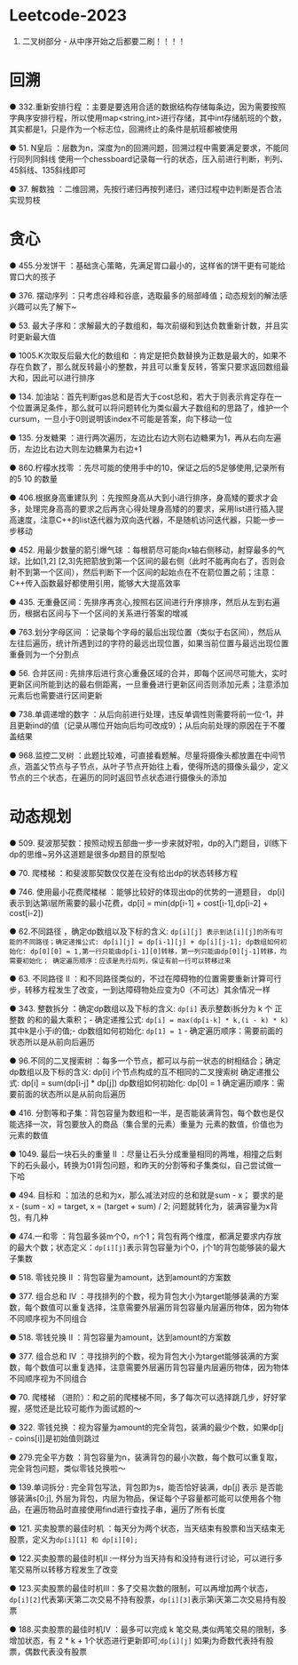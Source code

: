 # Leetcode-2023

1. 二叉树部分 - 从中序开始之后都要二刷！！！！



# 回溯

● 332.重新安排行程 ：主要是要选用合适的数据结构存储每条边，因为需要按照字典序安排行程，所以使用map<string,int>进行存储，其中int存储航班的个数，其实都是1，只是作为一个标志位，回溯终止的条件是航班都被使用

● 51. N皇后 ：层数为n，深度为n的回溯问题，回溯过程中需要满足要求，不能同行同列同斜线
使用一个chessboard记录每一行的状态，压入前进行判断，判列、45斜线、135斜线即可

● 37. 解数独 ：二维回溯，先按行递归再按列递归，递归过程中边判断是否合法实现剪枝


# 贪心
● 455.分发饼干 ：基础贪心策略，先满足胃口最小的，这样省的饼干更有可能给胃口大的孩子

● 376. 摆动序列 ：只考虑谷峰和谷底，选取最多的局部峰值；动态规划的解法感兴趣可以先了解下~

● 53. 最大子序和：求解最大的子数组和，每次前缀和到达负数重新计数，并且实时更新最大值

● 1005.K次取反后最大化的数组和 ：肯定是把负数替换为正数是最大的，如果不存在负数了，那么就反转最小的整数，并且可以重复反转，答案只要求返回数组最大和，因此可以进行排序

● 134. 加油站：首先判断gas总和是否大于cost总和，若大于则表示肯定存在一个位置满足条件，那么就可以将问题转化为类似最大子数组和的思路了，维护一个cursum，一旦小于0则说明该index不可能是答案，向下移动一位

● 135. 分发糖果 ：进行两次遍历，左边比右边大则右边糖果为1，再从右向左遍历，左边比右边大则左边糖果为右边+1

● 860.柠檬水找零 ：先尽可能的使用手中的10，保证之后的5足够使用,记录所有的5 10 的数量

● 406.根据身高重建队列 ：先按照身高从大到小进行排序，身高矮的要求才会多，处理完身高高的要求之后再贪心得处理身高矮的的要求，采用list进行插入提高速度，注意C++的list迭代器为双向迭代器，不是随机访问迭代器，只能一步一步移动

● 452. 用最少数量的箭引爆气球 ：每根箭尽可能向x轴右侧移动，射穿最多的气球，比如[1,2] [2,3]先把箭放到第一个区间的最右侧（此时不能再向右了，否则会射不到第一个区间），然后判断下一个区间的起始点在不在箭位置之前；注意：C++传入函数最好都使用引用，能够大大提高效率

● 435. 无重叠区间：先排序再贪心,按照右区间进行升序排序，然后从左到右遍历，根据右区间与下一个区间的关系进行答案的增减 

● 763.划分字母区间 ：记录每个字母的最后出现位置（类似于右区间），然后从左往后遍历，统计所遇到过的字符的最远出现位置，如果当前位置与最远出现位置重叠则为一个分割点

● 56. 合并区间 : 先排序后进行贪心重叠区域的合并，即每个区间尽可能大，实时更新区间所能到达的最右侧距离，一旦重叠进行更新区间否则添加元素；注意添加元素后也需要进行区间更新

● 738.单调递增的数字 ：从后向前进行处理，违反单调性则需要将前一位-1，并且更新ind的值（记录从哪位开始向后均可改成9）；从后向前处理的原因在于不覆盖结果

● 968.监控二叉树 ：此题比较难，可直接看题解。尽量将摄像头都放置在中间节点，涵盖父节点与子节点，从叶子节点开始往上看，使得所选的摄像头最少，定义节点的三个状态，在遍历的同时返回节点状态进行摄像头的添加


# 动态规划 

● 509. 斐波那契数：按照动规五部曲一步一步来就好啦，dp的入门题目，训练下dp的思维~另外这道题是很多dp题目的原型哈

● 70. 爬楼梯 ：和斐波那契数仅仅差在没有给出dp的状态转移方程

● 746. 使用最小花费爬楼梯 ：能够比较好的体现出dp的优势的一道题目， dp[i] 表示到达第i层所需要的最小花费，dp[i] = min(dp[i-1] + cost[i-1],dp[i-2] + cost[i-2])

● 62.不同路径 ，确定dp数组以及下标的含义: `dp[i][j] 表示到达[i][j]的所有可能的不同路径；确定递推公式: dp[i][j] = dp[i-1][j] + dp[i][j-1]; dp数组如何初始化: dp[0][0] = 1,第一行只能由dp[i-1][0]转移，第一列只能由dp[0][j-1]转移，均需要初始化； 确定遍历顺序：应该是先行后列，保证有前一行可以转移过来`

● 63. 不同路径 II ：和不同路径类似的，不过在障碍物的位置需要重新计算可行步，转移方程发生了改变，一到达障碍物处应变为0（不可达）其余情况一样

● 343. 整数拆分 ：确定dp数组以及下标的含义: `dp[i]` 表示整数i拆分为 k 个 正整数 的和的最大乘积；- 确定递推公式: `dp[i] = max(dp[i-k] * k,(i - k) * k)` 其中k是小于i的值;- dp数组如何初始化: `dp[1] = 1` - 确定遍历顺序：需要前面的状态所以是从前向后遍历 

● 96.不同的二叉搜索树 ：每多一个节点，都可以与前一状态的树相结合；确定dp数组以及下标的含义: dp[i] i个节点构成的互不相同的二叉搜索树   确定递推公式: dp[i] = sum(dp[i-j] * dp[j])  dp数组如何初始化: dp[0] = 1 确定遍历顺序：需要前面的状态所以是从前向后遍历

● 416. 分割等和子集：背包容量为数组和一半，是否能装满背包，每个数也是仅能选择一次，背包要放入的商品（集合里的元素）重量为 元素的数值，价值也为元素的数值

● 1049. 最后一块石头的重量 II ：尽量让石头分成重量相同的两堆，相撞之后剩下的石头最小，转换为01背包问题，和昨天的分割等和子集类似，自己尝试做一下哈

● 494. 目标和 ：加法的总和为x，那么减法对应的总和就是sum - x； 要求的是 x - (sum - x) = target, x = (target + sum) / 2; 问题就转化为，装满容量为x背包，有几种

● 474.一和零  ：背包最多装m个0，n个1；背包有两个维度，都满足要求内存放的最大个数；状态定义：`dp[i][j]`表示背包容量为i个0，j个1的背包能够装的最大子集数

● 518. 零钱兑换 II ：背包容量为amount，达到amount的方案数

● 377. 组合总和 Ⅳ  ：寻找排列的个数，视为背包大小为target能够装满的方案数，每个数值可以重复选择，注意需要外层遍历背包容量内层遍历物体，因为物体不同顺序视为不同组合

● 518. 零钱兑换 II ：背包容量为amount，达到amount的方案数

● 377. 组合总和 Ⅳ  ：寻找排列的个数，视为背包大小为target能够装满的方案数，每个数值可以重复选择，注意需要外层遍历背包容量内层遍历物体，因为物体不同顺序视为不同组合

● 70. 爬楼梯 （进阶）：和之前的爬楼梯不同，多了每次可以选择跳几步，好好掌握，感觉还是比较可能作为面试题的～

● 322. 零钱兑换 ：视为容量为amount的完全背包，装满的最少个数，如果dp[j - coins[i]]是初始值则跳过

● 279.完全平方数 ：背包容量为n，装满背包的最小次数，每个数可以重复取，完全背包问题，类似零钱兑换啦～

● 139.单词拆分 : 完全背包写法，背包即为s，能否恰好装满，dp[j] 表示 是否能够装满s[0:j], 外层为背包，内层为物品，保证每个子容量都可能可以使用各个物品，在遍历物品时直接使用find进行查找子串，遍历了所有长度

● 121. 买卖股票的最佳时机 ：每天分为两个状态，当天结束有股票和当天结束无股票，定义为`dp[i][1] 和 dp[i][0];`

● 122.买卖股票的最佳时机II :一样分为当天持有和没持有进行讨论，可以进行多笔交易所以转移方程发生了改变

● 123.买卖股票的最佳时机III：多了交易次数的限制，可以再增加两个状态，`dp[i][2]`代表第i天第二次交易不持有股票，`dp[i][3]`表示第i天第二次交易持有股票

● 188.买卖股票的最佳时机IV ：最多可以完成 k 笔交易,类似两笔交易的限制，多增加状态，有 2 * k + 1个状态进行更新即可;`dp[i][j]` 如果j为奇数代表持有股票，偶数代表没有股票
